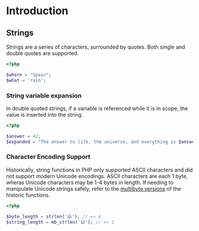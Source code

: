 # Introduction

## Strings

Strings are a series of characters, surrounded by quotes.
Both single and double quotes are supported.

```php
<?php

$where = "Spain";
$what = 'rain';
```

### String variable expansion

In double quoted strings, if a variable is referenced while it is in scope, the value is inserted into the string.

```php
<?php

$answer = 42;
$expanded = "The answer to life, the universe, and everything is $answer"; 
```

### Character Encoding Support

Historically, string functions in PHP only supported ASCII characters and did not support modern Unicode encodings.
ASCII characters are each 1 byte, wheras Unicode characters may be 1-4 bytes in length.
If needing to manipulate Unicode strings safely, refer to the [multibyte versions][multi-byte-fns] of the historic functions.

```php
<?php

$byte_length = strlen('😃'); // => 4
$string_length = mb_strlen('😃'); // => 1
```

[multi-byte-fns]: https://www.php.net/manual/en/ref.mbstring.php

